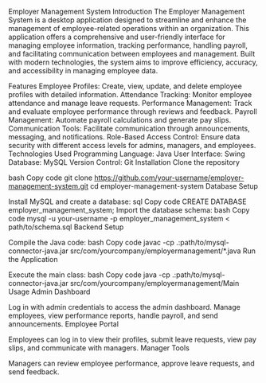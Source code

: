 Employer Management System
Introduction
The Employer Management System is a desktop application designed to streamline and enhance the management of employee-related operations within an organization. This application offers a comprehensive and user-friendly interface for managing employee information, tracking performance, handling payroll, and facilitating communication between employees and management. Built with modern technologies, the system aims to improve efficiency, accuracy, and accessibility in managing employee data.

Features
Employee Profiles: Create, view, update, and delete employee profiles with detailed information.
Attendance Tracking: Monitor employee attendance and manage leave requests.
Performance Management: Track and evaluate employee performance through reviews and feedback.
Payroll Management: Automate payroll calculations and generate pay slips.
Communication Tools: Facilitate communication through announcements, messaging, and notifications.
Role-Based Access Control: Ensure data security with different access levels for admins, managers, and employees.
Technologies Used
Programming Language: Java
User Interface: Swing
Database: MySQL
Version Control: Git
Installation
Clone the repository

bash
Copy code
git clone https://github.com/your-username/employer-management-system.git
cd employer-management-system
Database Setup

Install MySQL and create a database:
sql
Copy code
CREATE DATABASE employer_management_system;
Import the database schema:
bash
Copy code
mysql -u your-username -p employer_management_system < path/to/schema.sql
Backend Setup

Compile the Java code:
bash
Copy code
javac -cp .:path/to/mysql-connector-java.jar src/com/yourcompany/employermanagement/*.java
Run the Application

Execute the main class:
bash
Copy code
java -cp .:path/to/mysql-connector-java.jar src/com/yourcompany/employermanagement/Main
Usage
Admin Dashboard

Log in with admin credentials to access the admin dashboard.
Manage employees, view performance reports, handle payroll, and send announcements.
Employee Portal

Employees can log in to view their profiles, submit leave requests, view pay slips, and communicate with managers.
Manager Tools

Managers can review employee performance, approve leave requests, and send feedback.
